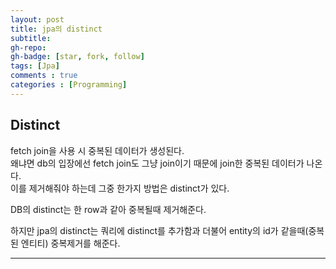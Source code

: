 ```yaml
---
layout: post
title: jpa의 distinct
subtitle: 
gh-repo: 
gh-badge: [star, fork, follow]
tags: [Jpa]
comments : true
categories : [Programming]
---
```


## Distinct

fetch join을 사용 시 중복된 데이터가 생성된다.  
왜냐면 db의 입장에선 fetch join도 그냥 join이기 때문에 join한 중복된 데이터가 나온다.  
이를 제거해줘야 하는데 그중 한가지 방법은 distinct가 있다.


DB의 distinct는 한 row과 같아 중복될때 제거해준다.  


하지만 jpa의 distinct는 쿼리에 distinct를 추가함과 더불어 entity의 id가 같을때(중복된 엔티티) 중복제거를 해준다.  


---